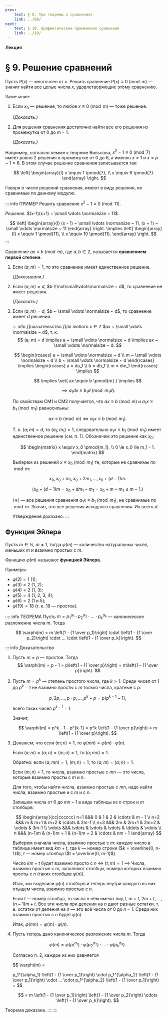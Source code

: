 ```yaml
---
prev:
    text: § 8. Три теоремы о сравнениях
    link: ../08/
next:
    text: § 10. Арифметические применения сравнений
    link: ../10/
---
```


**Лекция**

# § 9. Решение сравнений

Пусть $P(x)$ — многочлен от $x$. Решить сравнение $P(x) \equiv 0 \pmod{m}$ — значит найти все целые числа $x$, удовлетворяющие этому сравнению.

Замечание:
1. Если $x_0$ — решение, то любое $x \equiv 0 \pmod{m}$ — тоже решение.

   *(Доказать.)*

2. Для решения сравнения достаточно найти все его решения из промежутка от $0$ до $m-1$.

   *(Доказать.)*

Например, согласно лемме к теореме Вильсона, $x^2 - 1 \equiv 0 \pmod{7}$ имеет ровно 2 решения в промежутке от $0$ до $6$, а именно $x = 1$ и $x = p - 1 = 6$. В этом случае решение сравнения записывается так:

$$
\left[
    \begin{array}{l}
    x \equiv 1 \pmod{7}, \\
    x \equiv 6 \pmod{7}.
    \end{array}
\right.
$$

Говоря о числе решений сравнения, имеют в виду решения, не сравнимые по данному модулю.

::: info ПРИМЕР
Решить сравнение $x^2 - 1 \equiv 0 \pmod{11}$.

*Решение.* $(x-1)(x+1) ~ \small \vdots \normalsize ~ 11$.

$$
\left[
    \begin{array}{l}
    (x - 1) ~ \small \vdots \normalsize ~ 11,
    (x + 1) ~ \small \vdots \normalsize ~ 11
    \end{array}
\right.
\implies
\left[
    \begin{array}{l}
    x \equiv 1 \pmod{11}, \\
    x \equiv 10 \pmod{11}.
    \end{array}
\right.
$$
:::

Сравнение $ax \equiv b \pmod{m}$, где $a, b \in \mathbb{Z}$, называется **сравнением первой степени**.

1. Если $(a; m) = 1$, то это сравнение имеет единственное решение.

   *(Доказывали.)*

2. Если $(a; m) = d$, $b \!\not\small\vdots\normalsize ~ d$, то сравнение не имеет решения.

   *(Доказать.)*

3. Если $(a; m) = d$, $b ~ \small \vdots \normalsize ~ d$, то сравнение имеет $d$ решений.

   ::: info Доказательство
   Для любого $x\in \mathbb{Z}$ $ax ~ \small \vdots \normalsize ~ d$, т. к.
   $$
   (a; m) = d \implies
   a ~ \small \vdots \normalsize ~ d \implies
   ax ~ \small \vdots \normalsize ~ d.
   $$

   $$
   \begin{rcases}
   a ~ \small \vdots \normalsize ~ d \\
   m ~ \small \vdots \normalsize ~ d \\
   b ~ \small \vdots \normalsize ~ d
   \end{rcases} \implies
   \begin{rcases}
   a = da_1 \\
   b = db_1 \\
   m = dm_1
   \end{rcases} \implies
   $$

   $$
   \implies \set{ ax \equiv b \pmod{m} } \implies
   $$

   $$
   \implies a_1 dx \equiv b_1 d \pmod{m_1d}.
   $$

   По свойствам СМ1 и СМ2 получается, что $ax \equiv b \pmod{m}$ и $a_1x \equiv b_1 \pmod{m_1}$ равносильны:

   $$
   ax \equiv b \pmod{m} \iff a_1x \equiv b \pmod{m_1}.
   $$

   Т. к. $(a; m) = d$, то $(a_1; m_1) = 1$, следовательно $a_1x \equiv b_1 \pmod{m_1}$ имеет единственное решение (см. п. 1). Обозначим это решение как $x_0$:

   $$
   \begin{matrix}
   x \equiv x_0 \pmod{m_1}, \\
   0 \le x_0 \le m_1 - 1.
   \end{matrix}
   $$

   Выберем из решений $x \equiv x_0 \pmod{m_1}$ те, которые не сравнимы по $\bmod{m}$:

   $$
   x_0, x_0 + m_1, x_0 + 2m_1, ..., x_0 + (d-1)m. \tag{∗}
   $$

   $$
   (x_0 + (d-1) m = x_0 + dm_1 - m_1 = x_0 + m - m_1 \le m - 1.)
   $$

   $(∗)$ — все решения сравнения $a_1x \equiv b_1 \pmod{m_1}$, не сравнимые по $\bmod{m}$. Значит, это все решения исходного сравнения. Их всего $d$.

   Утверждение доказано.
   :::

## Функция Эйлера

Пусть $m \in \mathbb{N}$, $m \ne 1$, тогда $\varphi(m)$ — количество натуральных чисел, меньших $m$ и взаимно простых с $m$.

Функцию $\varphi(m)$ называют **функцией Эйлера**.

Примеры:
* $\varphi(2) = 1$ (1);
* $\varphi(3) = 2$ (1, 2);
* $\varphi(4) = 2$ (1, 3);
* $\varphi(5) = 4$ (1, 2, 3, 4);
* $\varphi(6) = 2$ (1 и 5);
* $\varphi(19) = 18$ (т. к. 19 — простое).

:::: info ТЕОРЕМА
Пусть $m = p_1^{\alpha_1} \cdot p_2^{\alpha_2} \cdot ... \cdot p_k^{\alpha_k}$ — каноническое разложение числа $m$. Тогда

$$
\varphi(m) = m
\left(1 - {1 \over p_1}\right) \cdot
\left(1 - {1 \over p_2}\right) \cdot
... \cdot
\left(1 - {1 \over p_k}\right).
$$

::: info Доказательство
1. Пусть $m = p$ — простое. Тогда
   $$
   \varphi(m) = p - 1 =
   p\left(1 - {1 \over p}\right) =
   m\left(1 - {1 \over p}\right).
   $$

2. Пусть $m = p^k$ — степень простого числа, где $k > 1$. Среди чисел от $1$ до $p^k - 1$ не взаимно просты с $m$ только числа, кратные с $p$:
   
   $$
   p, 2p, ..., p \cdot p, ..., p^k - p = p\left( p^{k-1} - 1\right),
   $$

   всего таких чисел $p^{k-1} - 1$.

   Значит,

   $$
   \varphi(m) = p^k - 1 - p^{k-1} =
   p^k \left(1 - {1 \over p}\right) =
   m \left(1 - {1 \over p}\right).
   $$

3. Докажем, что если $(m; n) = 1$, то $\varphi(mn) = \varphi(m) \cdot \varphi(n)$.

   Если $(a; m) = (a; n) = (m; n) = 1$, то $(a; mn) = 1$.

   Обратно: если $(a; mn) = 1$, $(m; n) = 1$, то $(a; m) = (a; n) = 1$.

   Если $(m; n) = 1$, то числа, взаимно простые с $mn$ — это числа, которые взаимно просты с $m$ и $n$.

   Для того, чтобы найти числа, взаимно простые с $mn$, надо найти числа, взаимно простые и с $m$ и с $n$.

   Запишем числа от $0$ до $mn - 1$ в виде таблицы из $n$ строк и $m$ столбцов:

   $$
   \begin{array}{cc|cccccc}
   n=1  &&& 0 & 1 & 2 & \cdots & m - 1 \\
   n=2 &&& m & m+1 & m+2 & \cdots & 2m-1 \\
   n=3 &&& 2m & 2m+1 & 2m+2 & \cdots & 3m-1 \\
   \vdots &&& \vdots & \vdots & \vdots & \ddots & \vdots \\
   n &&& (n-1)m & (n-1)m + 1 & (n-1)m + 2 & \cdots & nm - 1
   \end{array}
   $$

   Выберем сначала числа, взаимно простые с $m$: каждое число в таблице имеет вид $km + t$, где $k$ — номер строки ($k = \overline{0, n-1}$), $t$ — номер столбца ($t = \overline{0, m-1}$).

   Число $km + t$ будет взаимно просто с $n$ $\iff$ $(t;m) = 1$ $\implies$ Числа, взаимно простые с $m$, заполняют столбцы, номера которых взаимно просты с $n$ (таких столбцов $\varphi(n)$).

   Итак, мы выделили $\varphi(n)$ столбцов и теперь внутри каждого из них отыщем числа, взаимно простые с $n$.

   Если $t$ — номер столбца, то числа в нём имеют вид $t$, $m+t$, $2m+t$, ..., $(n-1)m+t$. Все эти числа при делении на $n$ дают разные остатки, т. е. остатки от деления на $n$ — это всё числа от $0$ до $n-1$. Среди них взаимно простых с $n$ будет $\varphi(n)$.

   Итак, $\varphi(mn) = \varphi(m) \cdot \varphi(n)$.

4. Пусть теперь дано каноническое разложение числа $m$. Тогда

   $$
   \varphi(m) =
   \varphi(p_1^{\alpha_1}) \cdot 
   \varphi(p_2^{\alpha_2}) \cdot ... \cdot
   \varphi(p_k^{\alpha_k}).
   $$

   Согласно п. 2, каждое из них равняется

   $$
   \varphi(m) =

   p_1^{\alpha_1} \left(1 - {1 \over p_1}\right) \cdot
   p_1^{\alpha_2} \left(1 - {1 \over p_1}\right) \cdot ... \cdot
   p_1^{\alpha_2} \left(1 - {1 \over p_1}\right) =
   $$

   $$
   = m
   \left(1 - {1 \over p_1}\right)
   \left(1 - {1 \over p_2}\right) \cdots
   \left(1 - {1 \over p_k}\right).
   $$

Теорема доказана.
:::
::::